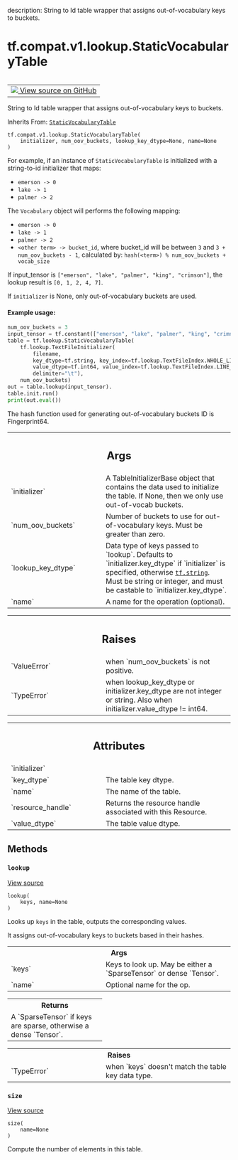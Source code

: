 description: String to Id table wrapper that assigns out-of-vocabulary keys to buckets.

<div itemscope itemtype="http://developers.google.com/ReferenceObject">
<meta itemprop="name" content="tf.compat.v1.lookup.StaticVocabularyTable" />
<meta itemprop="path" content="Stable" />
<meta itemprop="property" content="__init__"/>
<meta itemprop="property" content="lookup"/>
<meta itemprop="property" content="size"/>
</div>

# tf.compat.v1.lookup.StaticVocabularyTable

<!-- Insert buttons and diff -->

<table class="tfo-notebook-buttons tfo-api nocontent" align="left">
<td>
  <a target="_blank" href="https://github.com/tensorflow/tensorflow/blob/r2.2/tensorflow/python/ops/lookup_ops.py#L1219-L1226">
    <img src="https://www.tensorflow.org/images/GitHub-Mark-32px.png" />
    View source on GitHub
  </a>
</td>
</table>



String to Id table wrapper that assigns out-of-vocabulary keys to buckets.

Inherits From: [`StaticVocabularyTable`](../../../../tf/lookup/StaticVocabularyTable.md)

<pre class="devsite-click-to-copy prettyprint lang-py tfo-signature-link">
<code>tf.compat.v1.lookup.StaticVocabularyTable(
    initializer, num_oov_buckets, lookup_key_dtype=None, name=None
)
</code></pre>



<!-- Placeholder for "Used in" -->

For example, if an instance of `StaticVocabularyTable` is initialized with a
string-to-id initializer that maps:

* `emerson -> 0`
* `lake -> 1`
* `palmer -> 2`

The `Vocabulary` object will performs the following mapping:

* `emerson -> 0`
* `lake -> 1`
* `palmer -> 2`
* `<other term> -> bucket_id`, where bucket_id will be between `3` and
`3 + num_oov_buckets - 1`, calculated by:
`hash(<term>) % num_oov_buckets + vocab_size`

If input_tensor is `["emerson", "lake", "palmer", "king", "crimson"]`,
the lookup result is `[0, 1, 2, 4, 7]`.

If `initializer` is None, only out-of-vocabulary buckets are used.

#### Example usage:



```python
num_oov_buckets = 3
input_tensor = tf.constant(["emerson", "lake", "palmer", "king", "crimnson"])
table = tf.lookup.StaticVocabularyTable(
    tf.lookup.TextFileInitializer(
        filename,
        key_dtype=tf.string, key_index=tf.lookup.TextFileIndex.WHOLE_LINE,
        value_dtype=tf.int64, value_index=tf.lookup.TextFileIndex.LINE_NUMBER,
        delimiter="\t"),
    num_oov_buckets)
out = table.lookup(input_tensor).
table.init.run()
print(out.eval())
```

The hash function used for generating out-of-vocabulary buckets ID is
Fingerprint64.

<!-- Tabular view -->
 <table class="responsive fixed orange">
<colgroup><col width="214px"><col></colgroup>
<tr><th colspan="2"><h2 class="add-link">Args</h2></th></tr>

<tr>
<td>
`initializer`
</td>
<td>
A TableInitializerBase object that contains the data used to
initialize the table. If None, then we only use out-of-vocab buckets.
</td>
</tr><tr>
<td>
`num_oov_buckets`
</td>
<td>
Number of buckets to use for out-of-vocabulary keys. Must
be greater than zero.
</td>
</tr><tr>
<td>
`lookup_key_dtype`
</td>
<td>
Data type of keys passed to `lookup`. Defaults to
`initializer.key_dtype` if `initializer` is specified, otherwise
<a href="../../../../tf.md#string"><code>tf.string</code></a>. Must be string or integer, and must be castable to
`initializer.key_dtype`.
</td>
</tr><tr>
<td>
`name`
</td>
<td>
A name for the operation (optional).
</td>
</tr>
</table>



<!-- Tabular view -->
 <table class="responsive fixed orange">
<colgroup><col width="214px"><col></colgroup>
<tr><th colspan="2"><h2 class="add-link">Raises</h2></th></tr>

<tr>
<td>
`ValueError`
</td>
<td>
when `num_oov_buckets` is not positive.
</td>
</tr><tr>
<td>
`TypeError`
</td>
<td>
when lookup_key_dtype or initializer.key_dtype are not
integer or string. Also when initializer.value_dtype != int64.
</td>
</tr>
</table>





<!-- Tabular view -->
 <table class="responsive fixed orange">
<colgroup><col width="214px"><col></colgroup>
<tr><th colspan="2"><h2 class="add-link">Attributes</h2></th></tr>

<tr>
<td>
`initializer`
</td>
<td>

</td>
</tr><tr>
<td>
`key_dtype`
</td>
<td>
The table key dtype.
</td>
</tr><tr>
<td>
`name`
</td>
<td>
The name of the table.
</td>
</tr><tr>
<td>
`resource_handle`
</td>
<td>
Returns the resource handle associated with this Resource.
</td>
</tr><tr>
<td>
`value_dtype`
</td>
<td>
The table value dtype.
</td>
</tr>
</table>



## Methods

<h3 id="lookup"><code>lookup</code></h3>

<a target="_blank" href="https://github.com/tensorflow/tensorflow/blob/r2.2/tensorflow/python/ops/lookup_ops.py#L1176-L1215">View source</a>

<pre class="devsite-click-to-copy prettyprint lang-py tfo-signature-link">
<code>lookup(
    keys, name=None
)
</code></pre>

Looks up `keys` in the table, outputs the corresponding values.

It assigns out-of-vocabulary keys to buckets based in their hashes.

<!-- Tabular view -->
 <table class="responsive fixed orange">
<colgroup><col width="214px"><col></colgroup>
<tr><th colspan="2">Args</th></tr>

<tr>
<td>
`keys`
</td>
<td>
Keys to look up. May be either a `SparseTensor` or dense `Tensor`.
</td>
</tr><tr>
<td>
`name`
</td>
<td>
Optional name for the op.
</td>
</tr>
</table>



<!-- Tabular view -->
 <table class="responsive fixed orange">
<colgroup><col width="214px"><col></colgroup>
<tr><th colspan="2">Returns</th></tr>
<tr class="alt">
<td colspan="2">
A `SparseTensor` if keys are sparse, otherwise a dense `Tensor`.
</td>
</tr>

</table>



<!-- Tabular view -->
 <table class="responsive fixed orange">
<colgroup><col width="214px"><col></colgroup>
<tr><th colspan="2">Raises</th></tr>

<tr>
<td>
`TypeError`
</td>
<td>
when `keys` doesn't match the table key data type.
</td>
</tr>
</table>



<h3 id="size"><code>size</code></h3>

<a target="_blank" href="https://github.com/tensorflow/tensorflow/blob/r2.2/tensorflow/python/ops/lookup_ops.py#L1167-L1174">View source</a>

<pre class="devsite-click-to-copy prettyprint lang-py tfo-signature-link">
<code>size(
    name=None
)
</code></pre>

Compute the number of elements in this table.




